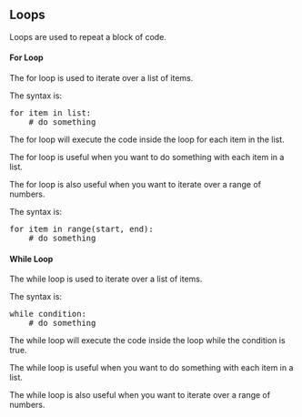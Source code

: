 <h2> Loops </h2>
<p> Loops are used to repeat a block of code. </p>

<h4> For Loop </h4>
<p> The for loop is used to iterate over a list of items. </p>
<p> The syntax is: </p>
<pre>
for item in list:
    # do something
</pre>
<p> The for loop will execute the code inside the loop for each item in the list. </p>
<p> The for loop is useful when you want to do something with each item in a list. </p>
<p> The for loop is also useful when you want to iterate over a range of numbers. </p>
<p> The syntax is: </p>
<pre>
for item in range(start, end):
    # do something
</pre>

<h4> While Loop </h4>
<p> The while loop is used to iterate over a list of items. </p>
<p> The syntax is: </p>
<pre>
while condition:
    # do something
</pre>
<p> The while loop will execute the code inside the loop while the condition is true. </p>
<p> The while loop is useful when you want to do something with each item in a list. </p>
<p> The while loop is also useful when you want to iterate over a range of numbers. </p>